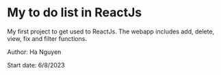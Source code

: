 # My to do list in ReactJs # 
My first project to get used to ReactJs. The webapp includes add, delete, view, fix and filter functions. 

Author: Ha Nguyen

Start date: 6/8/2023


